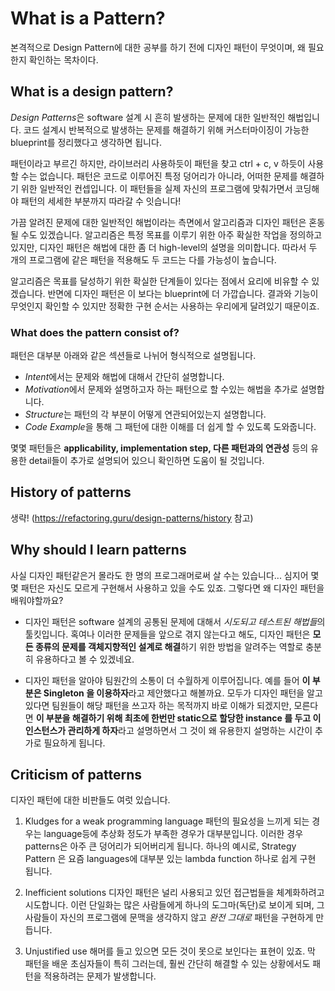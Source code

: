 # What is a Pattern?
본격적으로 Design Pattern에 대한 공부를 하기 전에 디자인 패턴이 무엇이며, 왜 필요한지 확인하는 목차이다.

## What is a design pattern?
*Design Patterns*은 software 설계 시 흔히 발생하는 문제에 대한 일반적인 해법입니다.
코드 설계시 반복적으로 발생하는 문제를 해결하기 위해  커스터마이징이 가능한 blueprint를 정리했다고 생각하면 됩니다.

패턴이라고 부르긴 하지만, 라이브러리 사용하듯이 패턴을 찾고 ctrl + c, v 하듯이 사용할 수는 없습니다.
패턴은 코드로 이루어진 특정 덩어리가 아니라, 어떠한 문제를 해결하기 위한 일반적인 컨셉입니다.
이 패턴들을 실제 자신의 프로그램에 맞춰가면서 코딩해야 패턴의 세세한 부분까지 따라갈 수 잇습니다!

가끔 알려진 문제에 대한 일반적인 해법이라는 측면에서 알고리즘과 디자인 패턴은 혼동될 수도 있겠습니다.
알고리즘은 특정 목표를 이루기 위한 아주 확실한 작업을 정의하고 있지만, 디자인 패턴은 해법에 대한 좀 더 high-level의 설명을 의미합니다.
따라서 두 개의 프로그램에 같은 패턴을 적용해도 두 코드는 다를 가능성이 높습니다.

알고리즘은 목표를 달성하기 위한 확실한 단계들이 있다는 점에서 요리에 비유할 수 있겠습니다.
반면에 디자인 패턴은 이 보다는 blueprint에 더 가깝습니다. 결과와 기능이 무엇인지 확인할 수 있지만 정확한 구현 순서는 사용하는 우리에게 달려있기 때문이죠.

### What does the pattern consist of?
패턴은 대부분 아래와 같은 섹션들로 나뉘어 형식적으로 설명됩니다.

- *Intent*에서는 문제와 해법에 대해서 간단히 설명합니다.
- *Motivation*에서 문제와 설명하고자 하는 패턴으로 할 수있는 해법을 추가로 설명합니다.
- *Structure*는 패턴의 각 부분이 어떻게 연관되어있는지 설명합니다.
- *Code Example*을 통해 그 패턴에 대한 이해를 더 쉽게 할 수 있도록 도와줍니다.

몇몇 패턴들은 **applicability, implementation step, 다른 패턴과의 연관성** 등의 유용한 detail들이 추가로 설명되어 있으니 확인하면 도움이 될 것입니다.

## History of patterns
생략! (https://refactoring.guru/design-patterns/history 참고)

## Why should I learn patterns
사실 디자인 패턴같은거 몰라도 한 명의 프로그래머로써 살 수는 있습니다... 심지어 몇몇 패턴은 자신도 모르게 구현해서 사용하고 있을 수도 있죠. 그렇다면 왜 디자인 패턴을 배워야할까요?

- 디자인 패턴은 software 설계의 공통된 문제에 대해서 *시도되고 테스트된 해법들*의 툴킷입니다. 혹여나 이러한 문제들을 앞으로 겪지 않는다고 해도, 디자인 패턴은 **모든 종류의 문제를 객체지향적인 설계로 해결**하기 위한 방법을 알려주는 역할로 충분히 유용하다고 볼 수 있겠네요.

- 디자인 패턴을 알아야 팀원간의 소통이 더 수월하게 이루어집니다. 예를 들어 **이 부분은 Singleton 을 이용하자**라고 제안했다고 해볼까요. 모두가 디자인 패턴을 알고 있다면 팀원들이 해당 패턴을 쓰고자 하는 목적까지 바로 이해가 되겠지만, 모른다면 **이 부분을 해결하기 위해 최초에 한번만 static으로 할당한 instance 를 두고 이 인스턴스가 관리하게 하자**라고 설명하면서 그 것이 왜 유용한지 설명하는 시간이 추가로 필요하게 됩니다.

## Criticism of patterns
디자인 패턴에 대한 비판들도 여럿 있습니다.

1. Kludges for a weak programming language
패턴의 필요성을 느끼게 되는 경우는 language등에 추상화 정도가 부족한 경우가 대부분입니다. 이러한 경우 patterns은 아주 큰 덩어리가 되어버리게 됩니다.
하나의 예시로, Strategy Pattern 은 요즘 languages에 대부분 있는 lambda function 하나로 쉽게 구현 됩니다.

2. Inefficient solutions
디자인 패턴은 널리 사용되고 있던 접근법들을 체계화하려고 시도합니다.
이런 단일화는 많은 사람들에게 하나의 도그마(독단)로 보이게 되며, 그 사람들이 자신의 프로그램에 문맥을 생각하지 않고 *완전 그대로* 패턴을 구현하게 만듭니다.

3. Unjustified use
해머를 들고 있으면 모든 것이 못으로 보인다는 표현이 있죠.
막 패턴을 배운 초심자들이 특히 그러는데, 훨씬 간단히 해결할 수 있는 상황에서도 패턴을 적용하려는 문제가 발생합니다.

